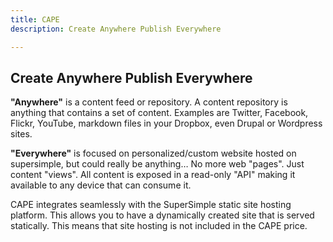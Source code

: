 ```yaml
---
title: CAPE
description: Create Anywhere Publish Everywhere

---
```


## Create Anywhere Publish Everywhere

**"Anywhere"** is a content feed or repository. A content repository is anything that contains a set of content. Examples are Twitter, Facebook, Flickr, YouTube, markdown files in your Dropbox, even Drupal or Wordpress sites.

**"Everywhere"** is focused on personalized/custom website hosted on supersimple, but could really be anything… No more web "pages". Just content "views". All content is exposed in a read-only "API" making it available to any device that can consume it.

CAPE integrates seamlessly with the SuperSimple static site hosting platform. This allows you to have a dynamically created site that is served statically. This means that site hosting is not included in the CAPE price.